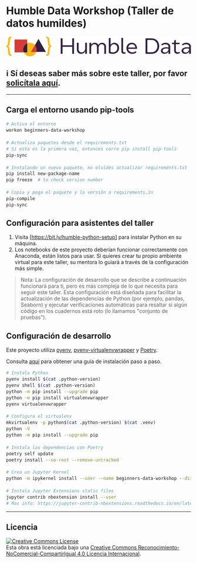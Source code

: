 # Humble Data Workshop (Taller de datos humildes)

[![Humble Data Workshop](./media/humble-data-logo-transparent.png)](https://humbledata.org)

## ℹ️ Sí deseas saber más sobre este taller, por favor [solicítala aquí](https://forms.gle/t5F6iXLsqeNszt3aA).

---

## Carga el entorno usando pip-tools

```bash
# Activa el entorno
workon beginners-data-workshop

# Actualiza paquetes desde el requirements.txt
# Sí esta es la primera vez, entonces corre pip install pip-tools
pip-sync

# Instalando un nuevo paquete, no olvides actualizar requirements.txt
pip install new-package-name
pip freeze  # to check version number

# Copia y pega el paquete y la versión a requirements.in
pip-compile
pip-sync
```

## Configuración para asistentes del taller

1. Visita [https://bit.ly/humble-python-setup] para instalar Python en su máquina.
2. Los notebooks de este proyecto deberían funcionar correctamente con Anaconda, están listos para usar. Si quieres crear tu propio ambiente virtual para este taller, su mentora lo guiará a través de la configuración más simple.

> Nota: La configuración de desarrollo que se describe a continuación funcionará para ti, pero es más compleja de lo que necesita para seguir este taller. Esta configuración está diseñada para facilitar la actualización de las dependencias de Python (por ejemplo, pandas, Seaborn) y ejecutar verificaciones automáticas para resaltar si algún código en los cuadernos está roto (lo llamamos "conjunto de pruebas").

## Configuración de desarrollo

Este proyecto utiliza [pyenv](https://github.com/pyenv/pyenv), [pyenv-virtualenvwrapper](https://github.com/pyenv/pyenv-virtualenvwrapper) y [Poetry](https://python-poetry.org/docs/).

Consulta [aquí](https://github.com/CoefficientSystems/coefficient-cookiecutter/blob/develop/%7B%7Bcookiecutter.repo_name%7D%7D/docs/getting_started.md) para obtener una guía de instalación paso a paso.

```bash
# Instala Python
pyenv install $(cat .python-version)
pyenv shell $(cat .python-version)
python -m pip install --upgrade pip
python -m pip install virtualenvwrapper
pyenv virtualenvwrapper

# Configura el virtualenv
mkvirtualenv -p python$(cat .python-version) $(cat .venv)
python -V
python -m pip install --upgrade pip

# Instala las dependencias con Poetry
poetry self update
poetry install --no-root --remove-untracked

# Crea un Jupyter Kernel
python -m ipykernel install --user --name beginners-data-workshop --display-name "Python (beginners-data-workshop)"

# Instala Jupyter Extensions static files
jupyter contrib nbextension install --user
# Mas info: https://jupyter-contrib-nbextensions.readthedocs.io/en/latest/install.html
```

---

## Licencia

<a rel="license" href="http://creativecommons.org/licenses/by-nc-sa/4.0/"><img alt="Creative Commons License" style="border-width:0" src="https://i.creativecommons.org/l/by-nc-sa/4.0/88x31.png" /></a><br />Esta obra está licenciada bajo una <a rel="license" href="http://creativecommons.org/licenses/by-nc-sa/4.0/"> Creative Commons Reconocimiento-NoComercial-CompartirIgual 4.0 Licencia Internacional</a>.
